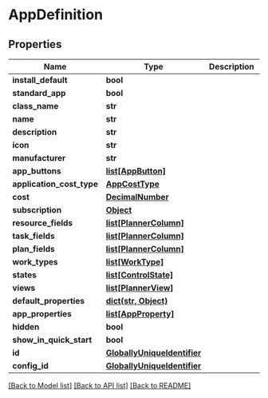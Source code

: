 # AppDefinition

## Properties
Name | Type | Description | Notes
------------ | ------------- | ------------- | -------------
**install_default** | **bool** |  | [optional] 
**standard_app** | **bool** |  | [optional] 
**class_name** | **str** |  | [optional] 
**name** | **str** |  | [optional] 
**description** | **str** |  | [optional] 
**icon** | **str** |  | [optional] 
**manufacturer** | **str** |  | [optional] 
**app_buttons** | [**list[AppButton]**](AppButton.md) |  | [optional] 
**application_cost_type** | [**AppCostType**](AppCostType.md) |  | [optional] 
**cost** | [**DecimalNumber**](DecimalNumber.md) |  | [optional] 
**subscription** | [**Object**](Object.md) |  | [optional] 
**resource_fields** | [**list[PlannerColumn]**](PlannerColumn.md) |  | [optional] 
**task_fields** | [**list[PlannerColumn]**](PlannerColumn.md) |  | [optional] 
**plan_fields** | [**list[PlannerColumn]**](PlannerColumn.md) |  | [optional] 
**work_types** | [**list[WorkType]**](WorkType.md) |  | [optional] 
**states** | [**list[ControlState]**](ControlState.md) |  | [optional] 
**views** | [**list[PlannerView]**](PlannerView.md) |  | [optional] 
**default_properties** | [**dict(str, Object)**](Object.md) |  | [optional] 
**app_properties** | [**list[AppProperty]**](AppProperty.md) |  | [optional] 
**hidden** | **bool** |  | [optional] 
**show_in_quick_start** | **bool** |  | [optional] 
**id** | [**GloballyUniqueIdentifier**](GloballyUniqueIdentifier.md) |  | [optional] 
**config_id** | [**GloballyUniqueIdentifier**](GloballyUniqueIdentifier.md) |  | [optional] 

[[Back to Model list]](../README.md#documentation-for-models) [[Back to API list]](../README.md#documentation-for-api-endpoints) [[Back to README]](../README.md)

